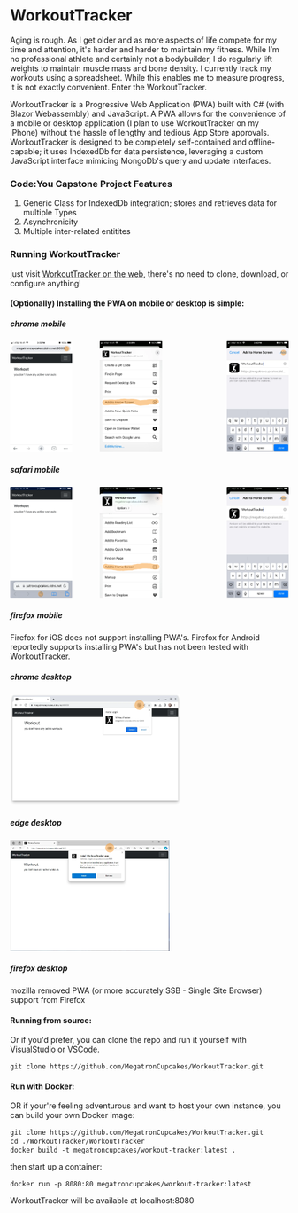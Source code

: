# WorkoutTracker
Aging is rough. As I get older and as more aspects of life compete for my time and attention, it's harder and harder to maintain my fitness. While I’m no professional athlete and certainly not a bodybuilder, I do regularly lift weights to maintain muscle mass and bone density. I currently track my workouts using a spreadsheet. While this enables me to measure progress, it is not exactly convenient.  Enter the WorkoutTracker.

WorkoutTracker is a Progressive Web Application (PWA) built with C# (with Blazor Webassembly) and JavaScript.  A PWA allows for the convenience of a mobile or desktop application (I plan to use WorkoutTracker on my iPhone) without the hassle of lengthy and tedious App Store approvals.  WorkoutTracker is designed to be completely self-contained and offline-capable; it uses IndexedDb for data persistence, leveraging a custom JavaScript interface mimicing MongoDb's query and update interfaces.
### Code:You Capstone Project Features
1. Generic Class for IndexedDb integration; stores and retrieves data for multiple Types
2. Asynchronicity
3. Multiple inter-related entitites


### Running WorkoutTracker
just visit [WorkoutTracker on the web](https://megatroncupcakes.ddns.net:9009/), there's no need to clone, download, or configure anything!


#### (Optionally) Installing the PWA on mobile or desktop is simple:

##### chrome mobile
<p>
  <img src="WorkoutTracker/wwwroot/screenshots/1-Chrome.png" height="200" style="display: inline-block; float: left; margin-right: 25px;">
  <img src="WorkoutTracker/wwwroot/screenshots/2-Chrome.png" height="200" style="display: inline-block; margin-left: 25px; margin-right: 25px;">
  <img src="WorkoutTracker/wwwroot/screenshots/5.png" height="200" style="display: inline-block; float: right; margin-left: 25px;">
</p>

##### safari mobile
<p>
  <img src="WorkoutTracker/wwwroot/screenshots/3-Safari.png" height="200" style="display: inline-block; float: left; margin-right: 25px;">
  <img src="WorkoutTracker/wwwroot/screenshots/4-Safari.png" height="200" style="display: inline-block; margin-left: 25px; margin-right: 25px;">
  <img src="WorkoutTracker/wwwroot/screenshots/5.png" height="200" style="display: inline-block; float: right; margin-left: 25px;">
</p>

##### firefox mobile
Firefox for iOS does not support installing PWA's.  Firefox for Android reportedly supports installing PWA's but has not been tested with WorkoutTracker.

##### chrome desktop
<p><img src="WorkoutTracker/wwwroot/screenshots/6-Desktop.png" height="200"></p>

##### edge desktop
<p><img src="WorkoutTracker/wwwroot/screenshots/7-Desktop.png" height="200"></p>

##### firefox desktop
mozilla removed PWA (or more accurately SSB - Single Site Browser) support from Firefox


#### Running from source:
Or if you'd prefer, you can clone the repo and run it yourself with VisualStudio or VSCode.
```
git clone https://github.com/MegatronCupcakes/WorkoutTracker.git
```


#### Run with Docker:
OR if your're feeling adventurous and want to host your own instance, you can build your own Docker image:
```
git clone https://github.com/MegatronCupcakes/WorkoutTracker.git
cd ./WorkoutTracker/WorkoutTracker
docker build -t megatroncupcakes/workout-tracker:latest .
```
then start up a container:
```
docker run -p 8080:80 megatroncupcakes/workout-tracker:latest
```
WorkoutTracker will be available at localhost:8080
